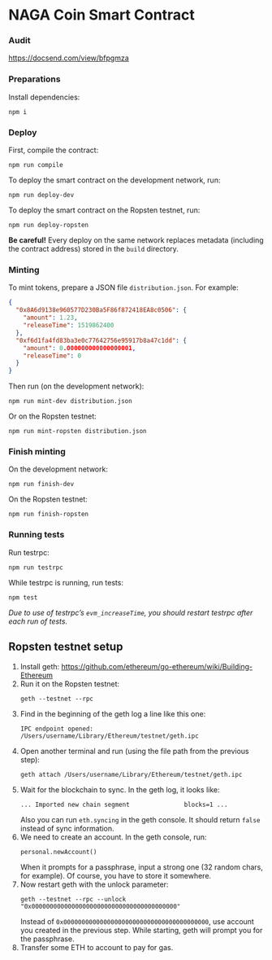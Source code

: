 NAGA Coin Smart Contract
========================

### Audit

https://docsend.com/view/bfpgmza

### Preparations

Install dependencies:
```
npm i
```


### Deploy

First, compile the contract:
```
npm run compile
```

To deploy the smart contract on the development network, run:
```
npm run deploy-dev
```

To deploy the smart contract on the Ropsten testnet, run:
```
npm run deploy-ropsten
```

**Be careful!** Every deploy on the same network replaces metadata (including the contract address) stored in the `build` directory.


### Minting

To mint tokens, prepare a JSON file `distribution.json`. For example:
```json
{
  "0x8A6d9138e960577D230Ba5F86f872418EA8c0506": {
    "amount": 1.23,
    "releaseTime": 1519862400
  },
  "0xf6d1fa4fd83ba3e0c77642756e95917b8a47c1dd": {
    "amount": 0.000000000000000001,
    "releaseTime": 0
  }
}
```

Then run (on the development network):
```
npm run mint-dev distribution.json
```

Or on the Ropsten testnet:
```
npm run mint-ropsten distribution.json
```


### Finish minting

On the development network:
```
npm run finish-dev
```

On the Ropsten testnet:
```
npm run finish-ropsten
```


### Running tests

Run testrpc:
```
npm run testrpc
```

While testrpc is running, run tests:
```
npm test
```

*Due to use of testrpc’s `evm_increaseTime`, you should restart testrpc after each run of tests.*

## Ropsten testnet setup

1. Install geth: https://github.com/ethereum/go-ethereum/wiki/Building-Ethereum
1. Run it on the Ropsten testnet:
    ```
    geth --testnet --rpc
    ```
1. Find in the beginning of the geth log a line like this one:
    ```
    IPC endpoint opened: /Users/username/Library/Ethereum/testnet/geth.ipc
    ```
1. Open another terminal and run (using the file path from the previous step):
    ```
    geth attach /Users/username/Library/Ethereum/testnet/geth.ipc
    ```
1. Wait for the blockchain to sync. In the geth log, it looks like:
    ```
    ... Imported new chain segment               blocks=1 ...
    ```
    Also you can run `eth.syncing` in the geth console. It should return `false` instead of sync information.
1. We need to create an account. In the geth console, run:
    ```
    personal.newAccount()
    ```
    When it prompts for a passphrase, input a strong one (32 random chars, for example). Of course, you have to store it somewhere.
1. Now restart geth with the unlock parameter:
    ```
    geth --testnet --rpc --unlock "0x0000000000000000000000000000000000000000"
    ```
    Instead of `0x0000000000000000000000000000000000000000`, use account you created in the previous step. While starting, geth will prompt you for the passphrase.
1. Transfer some ETH to account to pay for gas.

